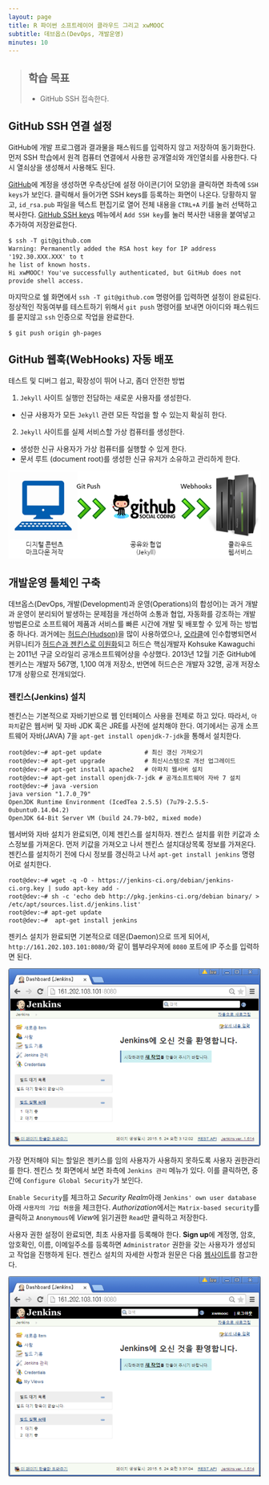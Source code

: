 ```yaml
---
layout: page
title: R 파이썬 소프트레이어 클라우드 그리고 xwMOOC
subtitle: 데브옵스(DevOps, 개발운영)
minutes: 10
---
```

> ## 학습 목표
>
> *   GitHub SSH 접속한다.


## GitHub SSH 연결 설정

GitHub에 개발 프로그램과 결과물을 패스워드를 입력하지 않고 저장하여 동기화한다.
먼저 SSH 학습에서 원격 컴퓨터 연결에서 사용한 공개열쇠와 개인열쇠를 사용한다.
다시 열쇠상을 생성해서 사용해도 된다. 

[GitHub](https://github.com/)에 계정을 생성하면 우측상단에 설정 아이콘(기어 모양)을 클릭하면
좌측에 `SSH keys`가 보인다. 클릭해서 들어가면 SSH keys를 등록하는 화면이 나온다.
당황하지 말고, `id_rsa.pub` 파일을 텍스트 편집기로 열어 전체 내용을 `CTRL+A` 키를 눌러 선택하고 복사한다.
[GitHub SSH keys](https://github.com/settings/ssh) 메뉴에서 `Add SSH key`를 눌러 복사한 내용을 붙여넣고 추가하여 저장완료한다.

~~~ {.input}
$ ssh -T git@github.com
Warning: Permanently added the RSA host key for IP address '192.30.XXX.XXX' to t
he list of known hosts.
Hi xwMOOC! You've successfully authenticated, but GitHub does not provide shell access.
~~~

마지막으로 쉘 화면에서 `ssh -T git@github.com` 명령어를 입력하면 설정이 완료된다.
정상적인 작동여부를 테스트하기 위해서 `git push` 명령어를 보내면 아이디와 패스워드를 묻지않고 `ssh` 인증으로 
작업을 완료한다.

~~~ {.input}
$ git push origin gh-pages
~~~

## GitHub 웹훅(WebHooks) 자동 배포

테스트 및 디버그 쉽고, 확장성이 뛰어 나고, 좀더 안전한 방법

1. `Jekyll` 사이트 실행만 전담하는 새로운 사용자를 생성한다.
- 신규 사용자가 모든 `Jekyll` 관련 모든 작업을 할 수 있는지 확실히 한다.
2. `Jekyll` 사이트를 실제 서비스할 가상 컴퓨터를 생성한다.
- 생성한 신규 사용자가 가상 컴퓨터를 실행할 수 있게 한다.
- 문서 루트 (document root)를 생성한 신규 유저가 소유하고 관리하게 한다.

![GitHub 웹훅 흐름에 따른 정적웹(Jekyll) 서비스 자동 배포](fig/github-webhooks.png)

## 개발운영 툴체인 구축

데브옵스(DevOps, 개발(Development)과 운영(Operations)의 합성어)는 과거 개발과 운영이 분리되어 발생하는 
문제점을 개선하여 소통과 협업, 자동화를 강조하는 개발방법론으로 소프트웨어 제품과 서비스를 빠른 시간에 개발 및 배포할 수 있게 하는 방법 중 하나다. 과거에는 [허드슨(Hudson)](http://www.hudson-ci.org/)을 많이 사용하였으나, [오라클](http://www.oracle.com/index.html)에 인수합병되면서 커뮤니티가 [허드슨과 젠킨스로 이원화][Hudson and Jenkins]되고 허드슨 핵심개발자 Kohsuke Kawaguchi는 2011년 구글 오라일리 공개소프트웨어상을 수상했다. 2013년 12월 기준 GitHub에 젠키스는 개발자 567명, 1,100 여개 저장소, 반면에 허드슨은 개발자 32명, 공개 저장소 17개 상황으로 전개되었다. 

### 젠킨스(Jenkins) 설치

젠킨스는 기본적으로 자바기반으로 웹 인터페이스 사용을 전제로 하고 있다. 
따라서, `아파치`같은 웹서버 및 자바 JDK 혹은 JRE를 사전에 설치해야 한다.
여기에서는 공개 소프트웨어 자바(JAVA) 7을 `apt-get install openjdk-7-jdk`을 통해서 설치한다. 

~~~ {.input}
root@dev:~# apt-get update            # 최신 갱신 가져오기
root@dev:~# apt-get upgrade           # 최신시스템으로 개선 업그레이드
root@dev:~# apt-get install apache2   # 아파치 웹서버 설치
root@dev:~# apt-get install openjdk-7-jdk # 공개소프트웨어 자바 7 설치
root@dev:~# java -version
java version "1.7.0_79"
OpenJDK Runtime Environment (IcedTea 2.5.5) (7u79-2.5.5-0ubuntu0.14.04.2)
OpenJDK 64-Bit Server VM (build 24.79-b02, mixed mode)
~~~

웹서버와 자바 설치가 완료되면, 이제 젠킨스를 설치하자.
젠킨스 설치를 위한 키값과 소스정보를 가져온다. 먼저 키값을 가져오고 나서 젠킨스 설치대상목록 정보를 가져온다.
젠킨스를 설치하기 전에 다시 정보를 갱신하고 나서 `apt-get install jenkins` 명령어로 설치한다.

~~~ {.input}
root@dev:~# wget -q -O - https://jenkins-ci.org/debian/jenkins-ci.org.key | sudo apt-key add -
root@dev:~# sh -c 'echo deb http://pkg.jenkins-ci.org/debian binary/ > /etc/apt/sources.list.d/jenkins.list'
root@dev:~# apt-get update
root@dev:~#  apt-get install jenkins
~~~

젠키스 설치가 완료되면 기본적으로 데몬(Daemon)으로 뜨게 되어서, `http://161.202.103.101:8080/`와 같이 웹부라우져에 `8080` 포트에 IP 주소를 입력하면 된다. 

![젠킨스 설치완료 화면](fig/jenkins-install.png)

가장 먼저해야 되는 할일은 젠키스를 임의 사용자가 사용하지 못하도록 사용자 권한관리를 한다. 젠킨스 첫 화면에서 보면 좌측에 `Jenkins 관리` 메뉴가 있다. 이를 클릭하면, 중간에 `Configure Global Security`가 보인다.

`Enable Security`를 체크하고 *Security Realm*아래 `Jenkins' own user database` 아래 `사용자의 가입 허용`을 체크한다. *Authorization*에서는 `Matrix-based security`를 클릭하고 `Anonymous`에 *View*에 읽기권한 `Read`만 클릭하고 저장한다.

사용자 권한 설정이 완료되면, 최초 사용자를 등록해야 한다. **Sign up**에 계정명, 암호, 암호확인, 이름, 이메일주소를 등록하면 `Administrator` 권한을 갖는 사용자가 생성되고 작업을 진행하게 된다. 젠킨스 설치의 자세한 사항과 원문은 다음 [웹사이트][Jenkins on Ubuntu]를 참고한다.

![클라우드 가상 컴퓨터 우분투에 젠킨스 설치](fig/jenkins-ubuntu.png)


[Hudson and Jenkins]: http://en.wikipedia.org/wiki/Jenkins_(software)
[Jenkins on Ubuntu]: https://www.rosehosting.com/blog/install-jenkins-on-an-ubuntu-14-04-vps/

